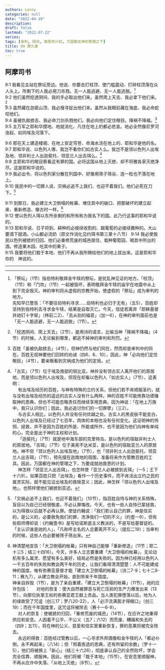 ```yaml
---
authors: Lenny
categories: null
date: "2022-04-19"
description: 
draft: false
lastmod: "2022-07-22"
series:
tags: [审判, 阴间, 救恩的计划, 万国都在神的管理之下]
title: 09 摩九章
toc: true
---
```

阿摩司书
---
<!--more-->

9:1 我看见主站在祭坛旁边。他说、你要击打柱顶、使门槛震动、打碎柱顶落在众人头上。所剩下的人我必用刀杀戮。无一人能逃避、无一人能逃脱。[^1]  
9:2 他们虽然挖透阴间、我的手必取出他们来。虽然爬上天去、我必拿下他们来。[^2]  
9:3 虽然藏在迦密山顶、我必搜寻捉出他们来。虽然从我眼前藏在海底、我必命蛇咬他们。  
9:4 虽被仇敌掳去、我必命刀剑杀戮他们。我必向他们定住眼目。降祸不降福。[^3]  
9:5 主万军之耶和华摸地、地就消化、凡住在地上的都必悲哀。地必全然像尼罗河涨起、如同埃及河落下。  

9:6 那在天上建造楼阁、在地上安定穹苍、命海水浇在地上的、耶和华是他的名。  
9:7 耶和华说、以色列人哪、我岂不看你们如古实人么。我岂不是领以色列人出埃及地、领非利士人出迦斐托、领亚兰人出吉珥么。[^4]  
9:8 主耶和华的眼目察看这有罪的国。必将这国从地上灭绝、却不将雅各家灭绝净尽。这是耶和华说的。  
9:9 我必出令、将以色列家分散在列国中、好像用筛子筛谷、连一粒也不落在地上。  
9:10 我民中的一切罪人说、灾祸必追不上我们、也迎不着我们。他们必死在刀下。[^5]  

9:11 到那日、我必建立大卫倒塌的帐幕、堵住其中的破口、把那破坏的建立起来、重新修造、像古时一样。[^6]  
9:12 使以色列人得以东所余剩的和所有称为我名下的国。此乃行这事的耶和华说的。  
9:13 耶和华说、日子将到、耕种的必接续收割的、踹葡萄的必接续撒种的。大山要滴下甜酒。小山都必流奶〔原文作消化见约珥书第三章十八节〕
9:14 我必使我民以色列被掳的归回、他们必重修荒废的城邑居住、栽种葡萄园、喝其中所出的酒。修造果木园、吃其中的果子。  
9:15 我要将他们栽于本地、他们不再从我所赐给他们的地上拔出来。这是耶和华你的　神说的。

---

[^1]: 「祭坛」（1节）指伯特利敬拜金牛犊的祭坛，是扰乱神见证的地方。「柱顶」（1节）和「门坎」（1节）一起被毁坏，表明敬拜金牛犊的庙宇在地震中从上到下完全毁灭。神的审判将从虚假的宗教开始，使虚假的「祭坛」成为审判的地方。  
先知早已警告：「不要往伯特利寻求……伯特利也必归于无有」（五5），百姓却坚持到伯特利去寻求金牛犊，结果是自取灭亡。今天，信徒若离弃「耶稣基督并祂钉十字架」（林前二2）、「去从别的福音」（加一6），在神的审判面前也是「无一人能逃避，无一人能逃脱」（1节）。  
[^2]: 「挖透阴间、爬上天去」（2节），是用诗的语言，比喻当神「降祸不降福」（4节）的时候，人无论躲到哪里，都逃不掉神的审判和刑罚。  
[^3]: 百姓「虽被仇敌掳去」（4节），但神仍然与他们同在，然而却是审判中的同在。百姓无视神要他们回转的劝诫（四6、8、10），因此，神「必向他们定住眼目」（4节），要亲眼看到灾祸成为他们的定局。  
[^4]: 「古实」（7节）位于埃及南部的努比亚。神并没有领古实人离开他们的原居地，而是领以色列人出埃及，但现在却看以色列人「如古实人」（7节），这表明：  
&emsp; 有出埃及经历的百姓，与神有特殊的立约关系，但他们若不肯顺服圣约，就与没有出埃及经历的遥远的古实人没有什么两样。神的百姓不可能倚靠功德赚取神的恩典，但也不可能忽略责任而继续享用恩典，因为神说：「在地上万族中，我只认识你们；因此，我必追讨你们的一切罪孽」（三2）。  
&emsp; 与古实人相比，以色列人并没有任何优越之处。古实人的黑皮肤不能变白，以色列人出埃及已经过了七百年，肉体的本相也没有任何变化。这证明神的怜悯、拯救，并不是因为百姓的所是、所能或所作，也不是因为他们向神有单纯的心，完全是出于神的主权和计划。   
&emsp; 「迦斐托」（7节）就是地中海东部的克里特岛，是以色列的宿敌非利士人的原居地。「吉珥」（7节）位于美索不达米亚，是以色列的宿敌亚兰人的原居地。神不但「领以色列人出埃及地」（7节），也「领非利士人出迦斐托，领亚兰人出吉珥」（7节），预先摆在迦南地的周围，准备将来作为管教百姓的工具。因此，万国都在神的管理之下，为要成就祂救恩的计划。  
&emsp; 神怎样「领亚兰人出吉珥」，也怎样使「亚兰人必被掳到吉珥」（一5；王下十六9）。如果百姓只把「出埃及」看作一个历史事件，而不肯活出立约之民的属灵实际，就不能见证出埃及的救赎意义；因此，神怎样「领以色列人出埃及地」，也照样使他们被掳到亚述。  
[^5]: 「灾祸必追不上我们，也迎不着我们」（10节），指百姓自恃与神的关系特殊，盲目以为自己已经很敬虔，不必认罪悔改。今天，也有一些人自恃已蒙拯救，以为得救以后就不必再认罪。使徒约翰说：「我们若认自己的罪，神是信实的，是公义的，必要赦免我们的罪，洗净我们一切的不义」（约壹一9），但有些假师傅却说：《约翰壹书》是写给诺斯底主义教派的，不是写给基督徒的。「主认识谁是祂的人」，「凡称呼主名的人总要离开不义」（提后二19）；当审判的时候，这些人也必要被筛子筛出来。  
[^6]: 神清楚地宣告：「大卫倒塌的帐幕」只有神自己能够「重新修造」（11节；耶二十三5；结三十四16）。今天，许多人立志要重建「大卫倒塌的帐幕」，无论动机有多么属灵、愿望有多么美好，结局必然是失败的。因为神已经用以色列人一千五百年的失败和教会两千年的历史，让我们看得清清楚楚：人不可能建成神的国度，唯有弥赛亚基督才能「建立大卫倒塌的帐幕」（诗二7-9；七十二8-11；赛九7），从建立教会开始，直到带来千年国度。  
神亲自拆毁（1节），是为了亲自重建，「建立大卫倒塌的帐幕」（11节），祂的应许包括： 
&emsp; 对地的恢复：使大自然被罪恶与死亡压抑的生产力爆发出来（13节），向那位执掌王权的弥赛亚君王献上贡品。当人类犯罪堕落以后，地为人的缘故受了咒诅（创三17；罗八20-22），人「必汗流满面才得糊口」（创三19）；而在千年国度里，这咒诅将被除去（赛十一6-9）。  
&emsp; 对人的恢复：使被掳的归回，「重修荒废的城邑」（14节），在应许之地重得供应和安息。人因着不公平、不公义（五7；六12）而荒废、糟蹋和失去的（四9；五11），将在神的公义、慈爱和信实里重新恢复，罪的恶果将被完全除去。  
&emsp; 永远的得救：百姓经过管教以后，一心寻求外邦偶像和金牛犊的人「都必仆倒，永不再起来」（八14）；但「照着拣选的恩典，还有所留的余数」（罗十一5），他们将被换上「新心」（结三十六26），彻底承认自己的全然败坏，学会完全信靠、顺服神。因此，他们将被「栽于本地」（15节），在安息里顺服神，不再从应许中失落、「从地上灭绝」（8节）。  
